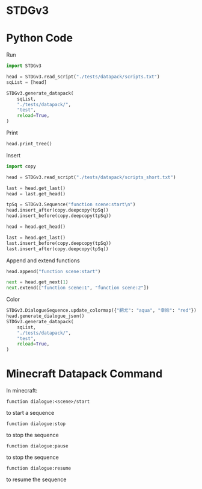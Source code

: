 # STDGv3

# Python Code
Run 

```python
import STDGv3

head = STDGv3.read_script("./tests/datapack/scripts.txt")
sqList = [head]

STDGv3.generate_datapack(
    sqList,
    "./tests/datapack/",
    "test",
    reload=True,
)
```

Print 

```python
head.print_tree()
```

Insert 

```python
import copy

head = STDGv3.read_script("./tests/datapack/scripts_short.txt")

last = head.get_last()
head = last.get_head()

tpSq = STDGv3.Sequence("function scene:start\n")
head.insert_after(copy.deepcopy(tpSq))
head.insert_before(copy.deepcopy(tpSq))

head = head.get_head()

last = head.get_last()
last.insert_before(copy.deepcopy(tpSq))
last.insert_after(copy.deepcopy(tpSq))

```

Append and extend functions

```python
head.append("function scene:start")

next = head.get_next(1)
next.extend(["function scene:1", "function scene:2"])
```

Color 
```python
STDGv3.DialogueSequence.update_colormap({"嗣尤": "aqua", "幸姈": "red"})
head.generate_dialogue_json()
STDGv3.generate_datapack(
    sqList,
    "./tests/datapack/",
    "test",
    reload=True,
)
```

# Minecraft Datapack Command

In minecraft:
```
function dialogue:<scene>/start
```
to start a sequence

```
function dialogue:stop
```
to stop the sequence

```
function dialogue:pause
```
to stop the sequence

```
function dialogue:resume
```
to resume the sequence
